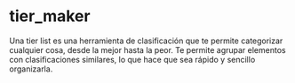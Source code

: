 # tier_maker
Una tier list es una herramienta de clasificación que te permite categorizar cualquier cosa, desde la mejor hasta la peor. Te permite agrupar elementos con clasificaciones similares, lo que hace que sea rápido y sencillo organizarla.
